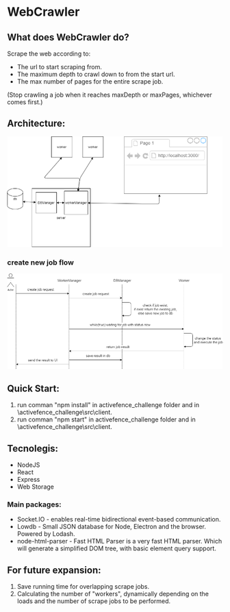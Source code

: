 # WebCrawler
## What does WebCrawler do?
 Scrape the web according to:
  
 * The url to start scraping from.
 * The maximum depth to crawl down to from the start url.
 * The max number of pages for the entire scrape job.
  
 (Stop crawling a job when it reaches maxDepth or maxPages,
whichever comes first.)
  
## Architecture:
![diagram](Documentation/WebCrawlerDiagram.png)
### create new job flow
![diagram](Documentation/newJobFlow.png)

## Quick Start:

1. run comman "npm install" in activefence_challenge folder and in \activefence_challenge\src\client.
2. run comman "npm start" in activefence_challenge folder and in \activefence_challenge\src\client.

## Tecnolegis:
* NodeJS
* React
* Express
* Web Storage
### Main packages:
* Socket.IO - enables real-time bidirectional event-based communication.
* Lowdb - Small JSON database for Node, Electron and the browser. Powered by Lodash. 
* node-html-parser - Fast HTML Parser is a very fast HTML parser. Which will generate a simplified DOM tree, with basic element query support.


## For future expansion:
1. Save running time for overlapping scrape jobs.
2. Calculating the number of "workers", dynamically depending on the loads and the number of scrape jobs to be performed.



